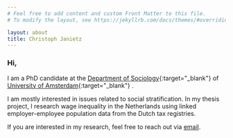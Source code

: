```yaml
---
# Feel free to add content and custom Front Matter to this file.
# To modify the layout, see https://jekyllrb.com/docs/themes/#overriding-theme-defaults

layout: about
title: Christoph Janietz
---
```



### Hi,

I am a PhD candidate at the [Department of Sociology](https://www.uva.nl/en/about-the-uva/organisation/faculties/faculty-of-social-and-behavioural-sciences/disciplines/sociology/sociology.html){:target="_blank"} of [University of Amsterdam](https://www.uva.nl/en){:target="_blank"} .

I am mostly interested in issues related to social stratification. In my thesis project, I research wage inequality in the Netherlands using linked employer-employee population data from the Dutch tax registries.

If you are interested in my research, feel free to reach out via [email](mailto:c.janietz@uva.nl).
